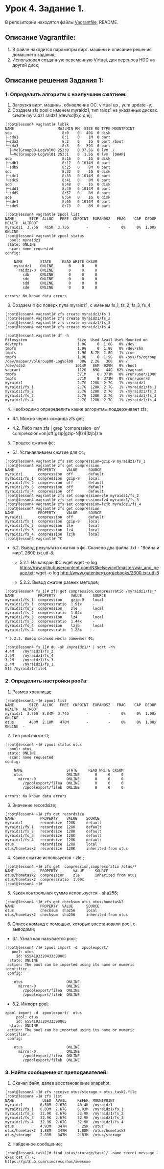 # Урок 4. Задание 1.
В репозитории находятся файлы [Vagrantfile](Vagrantfile), README.

## Описание Vagrantfile:
1. В файле находится параметры вирт. машини и описание решения домашнего задания;
2. Использовал созданную переменную Virtual, для переноса HDD на другой диск;

## Описание решения Задания 1:

### 1. Определить алгоритм с наилучшим сжатием:
1. Загрузка вирт. машины, обновление ОС. virtual up , yum update -y;
2. Создаем zfs pool с именем myraidz1, тип raidz1 на указанных дисках. create myraidz1 raidz1 /dev/sd[b,c,d,e];

```
[root@lesson4 vagrant]# lsblk
NAME                    MAJ:MIN RM  SIZE RO TYPE MOUNTPOINT
sda                       8:0    0   40G  0 disk 
├─sda1                    8:1    0    1M  0 part 
├─sda2                    8:2    0    1G  0 part /boot
└─sda3                    8:3    0   39G  0 part 
  ├─VolGroup00-LogVol00 253:0    0 37.5G  0 lvm  /
  └─VolGroup00-LogVol01 253:1    0  1.5G  0 lvm  [SWAP]
sdb                       8:16   0    1G  0 disk 
├─sdb1                    8:17   0 1014M  0 part 
└─sdb9                    8:25   0    8M  0 part 
sdc                       8:32   0    1G  0 disk 
├─sdc1                    8:33   0 1014M  0 part 
└─sdc9                    8:41   0    8M  0 part 
sdd                       8:48   0    1G  0 disk 
├─sdd1                    8:49   0 1014M  0 part 
└─sdd9                    8:57   0    8M  0 part 
sde                       8:64   0    1G  0 disk 
├─sde1                    8:65   0 1014M  0 part 
└─sde9                    8:73   0    8M  0 part 
```
```
[root@lesson4 vagrant]# zpool list
NAME       SIZE  ALLOC   FREE  CKPOINT  EXPANDSZ   FRAG    CAP  DEDUP    HEALTH  ALTROOT
myraidz1  3.75G   415K  3.75G        -         -     0%     0%  1.00x    ONLINE  -
[root@lesson4 vagrant]# zpool status
  pool: myraidz1
 state: ONLINE
  scan: none requested
config:

	NAME        STATE     READ WRITE CKSUM
	myraidz1    ONLINE       0     0     0
	  raidz1-0  ONLINE       0     0     0
	    sdb     ONLINE       0     0     0
	    sdc     ONLINE       0     0     0
	    sdd     ONLINE       0     0     0
	    sde     ONLINE       0     0     0

errors: No known data errors

```
3. Создаем 4 фс поверх пула myraidz1, с именем fs_1, fs_2, fs_3, fs_4;

```
[root@lesson4 vagrant]# zfs create myraidz1/fs_1
[root@lesson4 vagrant]# zfs create myraidz1/fs_2
[root@lesson4 vagrant]# zfs create myraidz1/fs_3
[root@lesson4 vagrant]# zfs create myraidz1/fs_4
```
```
[root@lesson4 vagrant]# df -h
Filesystem                       Size  Used Avail Use% Mounted on
devtmpfs                         1.8G     0  1.8G   0% /dev
tmpfs                            1.9G     0  1.9G   0% /dev/shm
tmpfs                            1.9G  8.7M  1.8G   1% /run
tmpfs                            1.9G     0  1.9G   0% /sys/fs/cgroup
/dev/mapper/VolGroup00-LogVol00   38G  2.2G   36G   6% /
/dev/sda2                       1014M   86M  929M   9% /boot
vagrant                          112G   69G   44G  62% /vagrant
tmpfs                            371M     0  371M   0% /run/user/1000
tmpfs                            371M     0  371M   0% /run/user/0
myraidz1                         2.7G  128K  2.7G   1% /myraidz1
myraidz1/fs_1                    2.7G  128K  2.7G   1% /myraidz1/fs_1
myraidz1/fs_2                    2.7G  128K  2.7G   1% /myraidz1/fs_2
myraidz1/fs_3                    2.7G  128K  2.7G   1% /myraidz1/fs_3
myraidz1/fs_4                    2.7G  128K  2.7G   1% /myraidz1/fs_4

```
4. Необходимо опреределить какие алгоритмы поддерживает zfs;

* 4.1. Можно через команда zfs get;

* 4.2. Либо man zfs | grep 'compression=on'
compression=on|off|gzip|gzip-N|lz4|lzjb|zle

5. Процесс сжатия фс;
 
* 5.1. Устанавливаем сжатие для фс;
 
```
[root@lesson4 vagrant]# zfs set compression=gzip-9 myraidz1/fs_1
[root@lesson4 vagrant]# zfs get compression
NAME           PROPERTY     VALUE     SOURCE
myraidz1       compression  off       default
myraidz1/fs_1  compression  gzip-9    local
myraidz1/fs_2  compression  off       default
myraidz1/fs_3  compression  off       default
myraidz1/fs_4  compression  off       default
[root@lesson4 vagrant]# zfs set compression=zle myraidz1/fs_2
[root@lesson4 vagrant]# zfs set compression=lz4 myraidz1/fs_3
[root@lesson4 vagrant]# zfs set compression=lzjb myraidz1/fs_4
[root@lesson4 vagrant]# zfs get compression
NAME           PROPERTY     VALUE     SOURCE
myraidz1       compression  off       default
myraidz1/fs_1  compression  gzip-9    local
myraidz1/fs_2  compression  zle       local
myraidz1/fs_3  compression  lz4       local
myraidz1/fs_4  compression  lzjb      local
[root@lesson4 vagrant]# ^C
```

* 5.2. Вывод результата сжатия в фс. Скачено два файла .txt - "Война и мир", 2600.txt.utf-8. 

    * 5.2.1. На каждой ФС wget wget -o log https://raw.githubusercontent.com/NSkelsey/cvf/master/war_and_peace.txt; wget -o log http://www.gutenberg.org/ebooks/2600.txt.utf-8 

    * 5.2.2. Вывод сжатие разных методов;

```
[root@lesson4 fs_1]# zfs get compression,compressratio /myraidz1/fs_*
NAME           PROPERTY       VALUE     SOURCE
myraidz1/fs_1  compression    gzip-9    local
myraidz1/fs_1  compressratio  1.91x     -
myraidz1/fs_2  compression    zle       local
myraidz1/fs_2  compressratio  1.04x     -
myraidz1/fs_3  compression    lz4       local
myraidz1/fs_3  compressratio  1.44x     -
myraidz1/fs_4  compression    lzjb      local
myraidz1/fs_4  compressratio  1.28x     -

```
    * 5.2.3. Вывод сколько места занимают ФС;

```
[root@lesson4 fs_1]# du -sh /myraidz1/* | sort -rh 
4.4M	/myraidz1/fs_2
3.6M	/myraidz1/fs_4
3.2M	/myraidz1/fs_3
2.4M	/myraidz1/fs_1
512	/myraidz1/file1
```

### 2. Определить настройки pool’a:
1. Размер хранлища;

```
[root@lesson4 ~]# zpool list
NAME       SIZE  ALLOC   FREE  CKPOINT  EXPANDSZ   FRAG    CAP  DEDUP    HEALTH  ALTROOT
myraidz1  3.75G  8.84M  3.74G        -         -     0%     0%  1.00x    ONLINE  -
otus       480M  2.10M   478M        -         -     0%     0%  1.00x    ONLINE  -

```

2. Тип pool mirror-0;

```
[root@lesson4 ~]# zpool status otus
  pool: otus
 state: ONLINE
  scan: none requested
config:

	NAME                    STATE     READ WRITE CKSUM
	otus                    ONLINE       0     0     0
	  mirror-0              ONLINE       0     0     0
	    /zpoolexport/filea  ONLINE       0     0     0
	    /zpoolexport/fileb  ONLINE       0     0     0

errors: No known data errors

```

3. Значение recordsize;

```
[root@lesson4 ~]# zfs get recordsize 
NAME            PROPERTY    VALUE    SOURCE
myraidz1        recordsize  128K     default
myraidz1/fs_1   recordsize  128K     default
myraidz1/fs_2   recordsize  128K     default
myraidz1/fs_3   recordsize  128K     default
myraidz1/fs_4   recordsize  128K     default
otus            recordsize  128K     local
otus/hometask2  recordsize  128K     inherited from otus
```

4. Какое сжатие используется - zle ;

```
[root@lesson4 ~]# zfs get  compression,compressratio /otus/*
NAME            PROPERTY       VALUE     SOURCE
otus/hometask2  compression    zle       inherited from otus
otus/hometask2  compressratio  1.00x     -
[root@lesson4 ~]# 

``` 

5. Какая контрольная сумма используется - sha256;

```
[root@lesson4 ~]# zfs get checksum otus otus/hometask2
NAME            PROPERTY  VALUE      SOURCE
otus            checksum  sha256     local
otus/hometask2  checksum  sha256     inherited from otus
```

6. Список команд с помощью, которых восстановили pool, с выводами;

* 6.1. Узнал как называется pool;
``` 
[root@lesson4 /]# zpool import -d  zpoolexport/ 
   pool: otus
     id: 6554193320433390805
  state: ONLINE
 action: The pool can be imported using its name or numeric identifier.
 config:

	otus                    ONLINE
	  mirror-0              ONLINE
	    /zpoolexport/filea  ONLINE
	    /zpoolexport/fileb  ONLINE
```

* 6.2. Импорт pool;

```
zpool import -d  zpoolexport/  otus   
     pool: otus
     id: 6554193320433390805
  state: ONLINE
 action: The pool can be imported using its name or numeric identifier.
 config:

	otus                    ONLINE
	  mirror-0              ONLINE
	    /zpoolexport/filea  ONLINE
	    /zpoolexport/fileb  ONLINE
```

### 3. Найти сообщение от преподавателей:
1. Скачал файл, далее восстановление snapshot;

```
[root@lesson4 ~]# zfs receive otus/storage < otus_task2.file
[root@lesson4 ~]# zfs list
NAME             USED  AVAIL     REFER  MOUNTPOINT
myraidz1        6.50M  2.67G     40.4K  /myraidz1
myraidz1/fs_1   6.03M  2.67G     6.03M  /myraidz1/fs_1
myraidz1/fs_2   32.9K  2.67G     32.9K  /myraidz1/fs_2
myraidz1/fs_3   32.9K  2.67G     32.9K  /myraidz1/fs_3
myraidz1/fs_4   32.9K  2.67G     32.9K  /myraidz1/fs_4
otus            4.93M   347M       25K  /otus
otus/hometask2  1.88M   347M     1.88M  /otus/hometask2
otus/storage    2.83M   347M     2.83M  /otus/storage

```

2. Найденное сообщение;

```
[root@lesson4 task1]# find /otus/storage/task1/ -name secret_message -exec cat {} \;
https://github.com/sindresorhus/awesome
``` 
